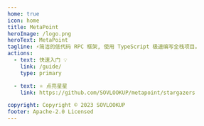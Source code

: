 ```yaml
---
home: true
icon: home
title: MetaPoint
heroImage: /logo.png
heroText: MetaPoint
tagline: ⚡简洁的低代码 RPC 框架, 使用 TypeScript 极速编写全栈项目。
actions:
  - text: 快速入门 💡
    link: /guide/
    type: primary

  - text: ⭐ 点亮星星
    link: https://github.com/SOVLOOKUP/metapoint/stargazers

copyright: Copyright © 2023 SOVLOOKUP
footer: Apache-2.0 Licensed
---
```

